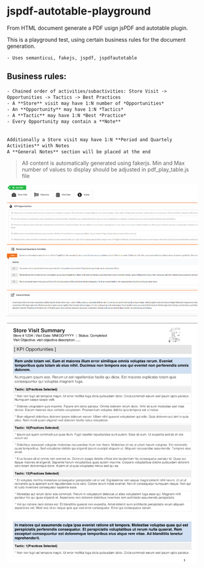 # jspdf-autotable-playground
From HTML document generate a PDF usign jsPDF and autotable plugin.

This is a playground test, using certain business rules for the document generation.

    - Uses semanticui, fakejs, jspdf, jspdfautotable

## Business rules:  
    - Chained order of activities/subactivities: Store Visit -> Opportunities -> Tactics -> Best Practices
    - A **Store** visit may have 1:N number of *Opportunities*
    - An **Opportunity** may have 1:N *Tactics*
    - A **Tactic** may have 1:N *Best *Practice*
    - Every Opportunity may contain a **Note**
  
  
    Additionally a Store visit may have 1:N **Period and Quartely Activities** with Notes
    A **General Notes** section will be placed at the end
  
  
  >All content is automatically generated using fakerjs. Min and Max number of values to display should be adjusted in pdf_play_table.js file

  ![header image](https://github.com/ivanrs-/jspdf-autotable-playground/blob/master/preview1.png?raw=true)

  ![header image](https://github.com/ivanrs-/jspdf-autotable-playground/blob/master/preview2.png?raw=true)
